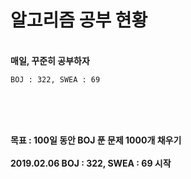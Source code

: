 ﻿# 알고리즘 공부 현황

<br><b>매일, 꾸준히 공부하자</b></br>
<pre><code>BOJ : 322, SWEA : 69</code></pre>
<br></br>
  
<br><b>목표 : 100일 동안 BOJ 푼 문제 1000개 채우기</b></br>
<br><b>2019.02.06 BOJ : 322, SWEA : 69 시작</b></br>
